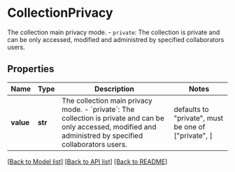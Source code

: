 # CollectionPrivacy

The collection main privacy mode. - `private`: The collection is private and can be only accessed, modified and administred by specified collaborators users. 

## Properties
Name | Type | Description | Notes
------------ | ------------- | ------------- | -------------
**value** | **str** | The collection main privacy mode. - &#x60;private&#x60;: The collection is private and can be only accessed, modified and administred by specified collaborators users.  | defaults to "private",  must be one of ["private", ]

[[Back to Model list]](../README.md#documentation-for-models) [[Back to API list]](../README.md#documentation-for-api-endpoints) [[Back to README]](../README.md)


